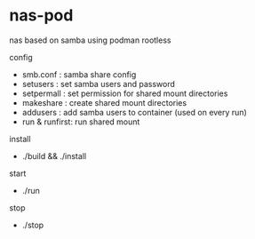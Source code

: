 # nas-pod

nas based on samba using podman rootless

config
- smb.conf : samba share config
- setusers : set samba users and password
- setpermall : set permission for shared mount directories
- makeshare : create shared mount directories
- addusers : add samba users to container (used on every run)
- run & runfirst: run shared mount

install
- ./build && ./install

start
- ./run

stop
- ./stop
